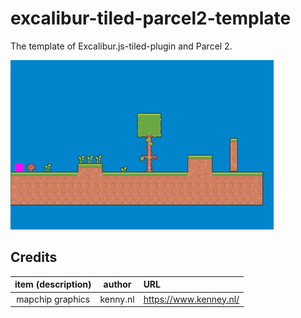 # excalibur-tiled-parcel2-template

The template of Excalibur.js-tiled-plugin and Parcel 2.

![sample-image](./imgs/sample.png)

## Credits

| item (description) |  author  | URL                      |
| :----------------: | :------: | :----------------------- |
|  mapchip graphics  | kenny.nl | <https://www.kenney.nl/> |
